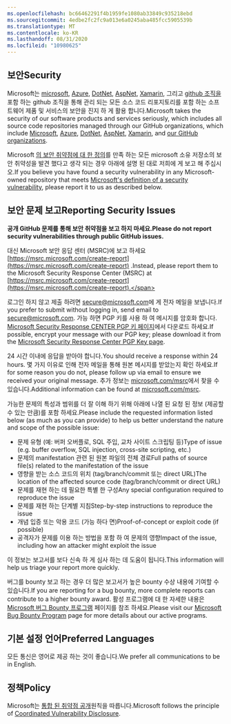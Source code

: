 ```yaml
---
ms.openlocfilehash: bc66462291f4b1959fe1080ab33849c935218ebd
ms.sourcegitcommit: 4edbe2fc2fc9a013e6a0245aba485fcc5905539b
ms.translationtype: MT
ms.contentlocale: ko-KR
ms.lasthandoff: 08/31/2020
ms.locfileid: "10980625"
---
```

<!-- BEGIN MICROSOFT SECURITY.MD V0.0.5 BLOCK -->

## <span data-ttu-id="86402-101">보안</span><span class="sxs-lookup"><span data-stu-id="86402-101">Security</span></span>

<span data-ttu-id="86402-102">Microsoft는 [microsoft](https://github.com/Microsoft), [Azure](https://github.com/Azure), [DotNet](https://github.com/dotnet), [AspNet](https://github.com/aspnet), [Xamarin](https://github.com/xamarin), 그리고 [github 조직을](https://opensource.microsoft.com/)포함 하는 github 조직을 통해 관리 되는 모든 소스 코드 리포지토리를 포함 하는 소프트웨어 제품 및 서비스의 보안을 진지 하 게 활용 합니다.</span><span class="sxs-lookup"><span data-stu-id="86402-102">Microsoft takes the security of our software products and services seriously, which includes all source code repositories managed through our GitHub organizations, which include [Microsoft](https://github.com/Microsoft), [Azure](https://github.com/Azure), [DotNet](https://github.com/dotnet), [AspNet](https://github.com/aspnet), [Xamarin](https://github.com/xamarin), and [our GitHub organizations](https://opensource.microsoft.com/).</span></span>

<span data-ttu-id="86402-103">Microsoft [의 보안 취약점에 대 한 정의](https://docs.microsoft.com/en-us/previous-versions/tn-archive/cc751383(v=technet.10))를 만족 하는 모든 microsoft 소유 저장소의 보안 취약성을 발견 했다고 생각 되는 경우 아래에 설명 된 대로 저희에 게 보고 해 주십시오.</span><span class="sxs-lookup"><span data-stu-id="86402-103">If you believe you have found a security vulnerability in any Microsoft-owned repository that meets [Microsoft's definition of a security vulnerability](https://docs.microsoft.com/en-us/previous-versions/tn-archive/cc751383(v=technet.10)), please report it to us as described below.</span></span>

## <span data-ttu-id="86402-104">보안 문제 보고</span><span class="sxs-lookup"><span data-stu-id="86402-104">Reporting Security Issues</span></span>

**<span data-ttu-id="86402-105">공개 GitHub 문제를 통해 보안 취약점을 보고 하지 마세요.</span><span class="sxs-lookup"><span data-stu-id="86402-105">Please do not report security vulnerabilities through public GitHub issues.</span></span>**

<span data-ttu-id="86402-106">대신 Microsoft 보안 응답 센터 (MSRC)에 보고 하세요 [https://msrc.microsoft.com/create-report](https://msrc.microsoft.com/create-report) .</span><span class="sxs-lookup"><span data-stu-id="86402-106">Instead, please report them to the Microsoft Security Response Center (MSRC) at [https://msrc.microsoft.com/create-report](https://msrc.microsoft.com/create-report).</span></span>

<span data-ttu-id="86402-107">로그인 하지 않고 제출 하려면 [secure@microsoft.com](mailto:secure@microsoft.com)에 게 전자 메일을 보냅니다.</span><span class="sxs-lookup"><span data-stu-id="86402-107">If you prefer to submit without logging in, send email to [secure@microsoft.com](mailto:secure@microsoft.com).</span></span>  <span data-ttu-id="86402-108">가능 하면 PGP 키를 사용 하 여 메시지를 암호화 합니다. [Microsoft Security Response CENTER PGP 키 페이지](https://www.microsoft.com/en-us/msrc/pgp-key-msrc)에서 다운로드 하세요.</span><span class="sxs-lookup"><span data-stu-id="86402-108">If possible, encrypt your message with our PGP key; please download it from the [Microsoft Security Response Center PGP Key page](https://www.microsoft.com/en-us/msrc/pgp-key-msrc).</span></span>

<span data-ttu-id="86402-109">24 시간 이내에 응답을 받아야 합니다.</span><span class="sxs-lookup"><span data-stu-id="86402-109">You should receive a response within 24 hours.</span></span> <span data-ttu-id="86402-110">몇 가지 이유로 인해 전자 메일을 통해 원본 메시지를 받았는지 확인 하세요.</span><span class="sxs-lookup"><span data-stu-id="86402-110">If for some reason you do not, please follow up via email to ensure we received your original message.</span></span> <span data-ttu-id="86402-111">추가 정보는 [microsoft.com/msrc](https://www.microsoft.com/msrc)에서 찾을 수 있습니다.</span><span class="sxs-lookup"><span data-stu-id="86402-111">Additional information can be found at [microsoft.com/msrc](https://www.microsoft.com/msrc).</span></span> 

<span data-ttu-id="86402-112">가능한 문제의 특성과 범위를 더 잘 이해 하기 위해 아래에 나열 된 요청 된 정보 (제공할 수 있는 만큼)를 포함 하세요.</span><span class="sxs-lookup"><span data-stu-id="86402-112">Please include the requested information listed below (as much as you can provide) to help us better understand the nature and scope of the possible issue:</span></span>

  * <span data-ttu-id="86402-113">문제 유형 (예: 버퍼 오버플로, SQL 주입, 교차 사이트 스크립팅 등)</span><span class="sxs-lookup"><span data-stu-id="86402-113">Type of issue (e.g. buffer overflow, SQL injection, cross-site scripting, etc.)</span></span>
  * <span data-ttu-id="86402-114">문제의 manifestation 관련 된 원본 파일의 전체 경로</span><span class="sxs-lookup"><span data-stu-id="86402-114">Full paths of source file(s) related to the manifestation of the issue</span></span>
  * <span data-ttu-id="86402-115">영향을 받는 소스 코드의 위치 (tag/branch/commit 또는 direct URL)</span><span class="sxs-lookup"><span data-stu-id="86402-115">The location of the affected source code (tag/branch/commit or direct URL)</span></span>
  * <span data-ttu-id="86402-116">문제를 재현 하는 데 필요한 특별 한 구성</span><span class="sxs-lookup"><span data-stu-id="86402-116">Any special configuration required to reproduce the issue</span></span>
  * <span data-ttu-id="86402-117">문제를 재현 하는 단계별 지침</span><span class="sxs-lookup"><span data-stu-id="86402-117">Step-by-step instructions to reproduce the issue</span></span>
  * <span data-ttu-id="86402-118">개념 입증 또는 악용 코드 (가능 하다 면)</span><span class="sxs-lookup"><span data-stu-id="86402-118">Proof-of-concept or exploit code (if possible)</span></span>
  * <span data-ttu-id="86402-119">공격자가 문제를 이용 하는 방법을 포함 하 여 문제의 영향</span><span class="sxs-lookup"><span data-stu-id="86402-119">Impact of the issue, including how an attacker might exploit the issue</span></span>

<span data-ttu-id="86402-120">이 정보는 보고서를 보다 신속 하 게 심사 하는 데 도움이 됩니다.</span><span class="sxs-lookup"><span data-stu-id="86402-120">This information will help us triage your report more quickly.</span></span>

<span data-ttu-id="86402-121">버그를 bounty 보고 하는 경우 더 많은 보고서가 높은 bounty 수상 내용에 기여할 수 있습니다.</span><span class="sxs-lookup"><span data-stu-id="86402-121">If you are reporting for a bug bounty, more complete reports can contribute to a higher bounty award.</span></span> <span data-ttu-id="86402-122">활성 프로그램에 대 한 자세한 내용은 [Microsoft 버그 Bounty 프로그램](https://microsoft.com/msrc/bounty) 페이지를 참조 하세요.</span><span class="sxs-lookup"><span data-stu-id="86402-122">Please visit our [Microsoft Bug Bounty Program](https://microsoft.com/msrc/bounty) page for more details about our active programs.</span></span>

## <span data-ttu-id="86402-123">기본 설정 언어</span><span class="sxs-lookup"><span data-stu-id="86402-123">Preferred Languages</span></span>

<span data-ttu-id="86402-124">모든 통신은 영어로 제공 하는 것이 좋습니다.</span><span class="sxs-lookup"><span data-stu-id="86402-124">We prefer all communications to be in English.</span></span>

## <span data-ttu-id="86402-125">정책</span><span class="sxs-lookup"><span data-stu-id="86402-125">Policy</span></span>

<span data-ttu-id="86402-126">Microsoft는 [통합 된 취약점 공개](https://www.microsoft.com/en-us/msrc/cvd)원칙을 따릅니다.</span><span class="sxs-lookup"><span data-stu-id="86402-126">Microsoft follows the principle of [Coordinated Vulnerability Disclosure](https://www.microsoft.com/en-us/msrc/cvd).</span></span>

<!-- END MICROSOFT SECURITY.MD BLOCK -->